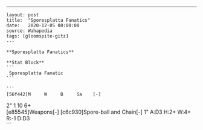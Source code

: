 ---
    layout: post
    title:  "Sporesplatta Fanatics"
    date:   2020-12-05 00:00:00
    source: Wahapedia
    tags: [gloomspite-gitz]
    ---
    
    **Sporesplatta Fanatics**
    
    **Stat Block**
    ```
     Sporesplatta Fanatic
    ```
    
    ```
    [56f442]M     W     B     Sa    [-]
2"    1     10    6+    
[e85545]Weapons[-]
[c6c930]Spore-ball and Chain[-]
1"     A:D3   H:2+   W:4+   R:-1   D:D3  
    ```
    
    
    
